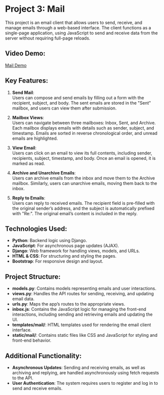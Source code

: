 # Project 3: Mail

This project is an email client that allows users to send, receive, and manage emails through a web-based interface. The client functions as a single-page application, using JavaScript to send and receive data from the server without requiring full-page reloads.

## Video Demo:
[Mail Demo](https://youtu.be/3rikJXhMqVY)

## Key Features:

1. **Send Mail**:  
   Users can compose and send emails by filling out a form with the recipient, subject, and body. The sent emails are stored in the "Sent" mailbox, and users can view them after submission.

2. **Mailbox Views**:  
   Users can navigate between three mailboxes: Inbox, Sent, and Archive. Each mailbox displays emails with details such as sender, subject, and timestamp. Emails are sorted in reverse chronological order, and unread emails are highlighted.

3. **View Email**:  
   Users can click on an email to view its full contents, including sender, recipients, subject, timestamp, and body. Once an email is opened, it is marked as read.

4. **Archive and Unarchive Emails**:  
   Users can archive emails from the inbox and move them to the Archive mailbox. Similarly, users can unarchive emails, moving them back to the inbox.

5. **Reply to Emails**:  
   Users can reply to received emails. The recipient field is pre-filled with the original sender’s address, and the subject is automatically prefixed with "Re:". The original email’s content is included in the reply.

## Technologies Used:
- **Python**: Backend logic using Django.
- **JavaScript**: For asynchronous page updates (AJAX).
- **Django**: Web framework for handling views, models, and URLs.
- **HTML & CSS**: For structuring and styling the pages.
- **Bootstrap**: For responsive design and layout.

## Project Structure:
- **models.py**: Contains models representing emails and user interactions.
- **views.py**: Handles the API routes for sending, receiving, and updating email data.
- **urls.py**: Maps the app’s routes to the appropriate views.
- **inbox.js**: Contains the JavaScript logic for managing the front-end interactions, including sending and retrieving emails and updating the UI.
- **templates/mail/**: HTML templates used for rendering the email client interface.
- **static/mail/**: Contains static files like CSS and JavaScript for styling and front-end behavior.

## Additional Functionality:
- **Asynchronous Updates**: Sending and receiving emails, as well as archiving and replying, are handled asynchronously using fetch requests to the API.
- **User Authentication**: The system requires users to register and log in to send and receive emails.
